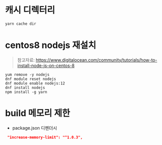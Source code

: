 # 캐시 디렉터리
```sh
yarn cache dir
```

# centos8 nodejs 재설치
> 참고자료: https://www.digitalocean.com/community/tutorials/how-to-install-node-js-on-centos-8
```yarn
yum remove -y nodejs
dnf module reset nodejs
dnf module enable nodejs:12
dnf install nodejs
npm install -g yarn
```

# build 메모리 제한
* package.json 디펜더시
```json
 "increase-memory-limit": "^1.0.3",
```